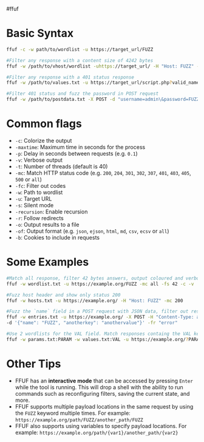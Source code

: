 #ffuf
# Basic Syntax
```bash
ffuf -c -w path/to/wordlist -u https://target_url/FUZZ
```

```bash
#Filter any response with a content size of 4242 bytes
ffuf -w /path/to/vhost/wordlist -uhttps://target_url/ -H "Host: FUZZ" -fs 4242

#Filter any response with a 401 status response
ffuf -w /path/to/values.txt -u https://target_url/script.php?valid_name=FUZZ -fc 401

#Filter 401 status and fuzz the password in POST request
ffuf -w /path/to/postdata.txt -X POST -d "username=admin\&password=FUZZ" -u https://target_url/login.php -fc 401
```

# Common flags
-   `-c`: Colorize the output
-   `-maxtime`: Maximum time in seconds for the process
-   `-p`: Delay in seconds between requests (e.g. `0.1`)
-   `-v`: Verbose output
-   `-t`: Number of threads (default is 40)
-   `-mc`: Match HTTP status code (e.g. `200`, `204`, `301`, `302`, `307`, `401`, `403`, `405`, `500` or `all`)
-   `-fc`: Filter out codes
-   `-w`: Path to wordlist
-   `-u`: Target URL
-   `-s`: Silent mode
-   `-recursion`: Enable recursion
-  `-r`: Follow redirects
-   `-o`: Output results to a file
-   `-of`: Output format (e.g. `json`, `ejson`, `html`, `md`, `csv`, `ecsv` or `all`)
-   `-b`: Cookies to include in requests


# Some Examples

```bash
#Match all response, filter 42 bytes answers, output coloured and verbose.
ffuf -w wordlist.txt -u https://example.org/FUZZ -mc all -fs 42 -c -v

#Fuzz host header and show only status 200
ffuf -w hosts.txt -u https://example.org/ -H "Host: FUZZ" -mc 200

#Fuzz the `name` field in a POST request with JSON data, filter out responses containing the text "error".
ffuf -w entries.txt -u https://example.org/ -X POST -H "Content-Type: application/json" \
-d '{"name": "FUZZ", "anotherkey": "anothervalue"}' -fr "error"

#Use 2 wordlists for the VAL field. Match responses containg the VAL keyword and will be coloured
ffuf -w params.txt:PARAM -w values.txt:VAL -u https://example.org/?PARAM=VAL -mr "VAL" -c
```


# Other Tips

- FFUF has an **interactive mode** that can be accessed by pressing `Enter` while the tool is running. This will drop a shell with the ability to run commands such as reconfiguring filters, saving the current state, and more.
-   FFUF supports multiple payload locations in the same request by using the `FUZZ` keyword multiple times. For example: `https://example.org/path/FUZZ/another_path/FUZZ`
-   FFUF also supports using variables to specify payload locations. For example: `https://example.org/path/{var1}/another_path/{var2}`
